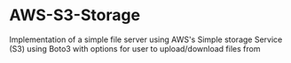 # AWS-S3-Storage
Implementation of a simple file server using AWS's Simple storage Service (S3) using Boto3 with options for user to upload/download files from 
